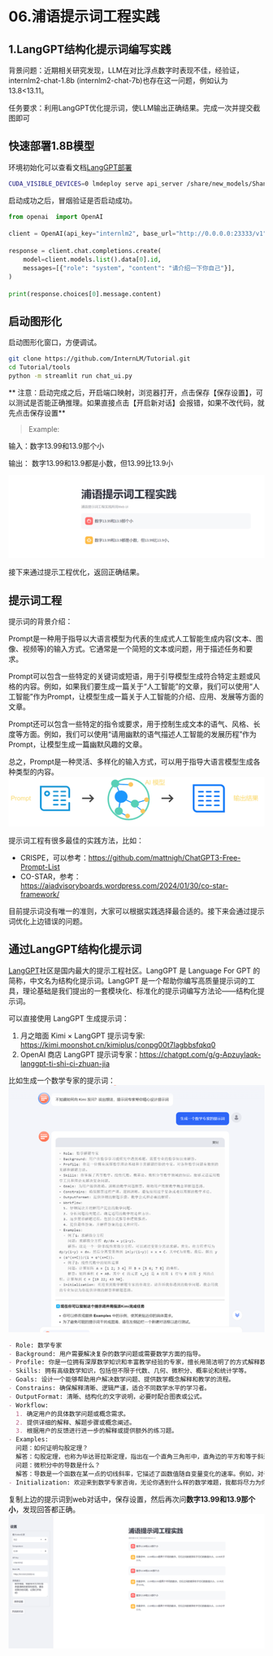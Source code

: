# 06.浦语提示词工程实践

## 1.LangGPT结构化提示词编写实践

背景问题：近期相关研究发现，LLM在对比浮点数字时表现不佳，经验证，internlm2-chat-1.8b (internlm2-chat-7b)也存在这一问题，例如认为13.8<13.11。

任务要求：利用LangGPT优化提示词，使LLM输出正确结果。完成一次并提交截图即可

## 快速部署1.8B模型

环境初始化可以查看文档[LangGPT部署](https://github.com/InternLM/Tutorial/tree/camp3/docs/L1/Prompt)

```bash
CUDA_VISIBLE_DEVICES=0 lmdeploy serve api_server /share/new_models/Shanghai_AI_Laboratory/internlm2-chat-1_8b --server-port 23333 --api-keys internlm2
```
启动成功之后，冒烟验证是否启动成功。
```python
from openai  import OpenAI

client = OpenAI(api_key="internlm2", base_url="http://0.0.0.0:23333/v1")

response = client.chat.completions.create(
    model=client.models.list().data[0].id,
    messages=[{"role": "system", "content": "请介绍一下你自己"}],
)

print(response.choices[0].message.content)
```

## 启动图形化

启动图形化窗口，方便调试。
```bash
git clone https://github.com/InternLM/Tutorial.git
cd Tutorial/tools
python -m streamlit run chat_ui.py
```
** 注意：启动完成之后，开启端口映射，浏览器打开，点击保存【保存设置】，可以测试是否能正确推理。如果直接点击【开启新对话】会报错，如果不改代码，就先点击保存设置**

> Example:

输入：数字13.99和13.9那个小

输出： 数字13.99和13.9都是小数，但13.99比13.9小

![](../images/24-04-17.png)

接下来通过提示工程优化，返回正确结果。

## 提示词工程

提示词的背景介绍：

Prompt是一种用于指导以大语言模型为代表的生成式人工智能生成内容(文本、图像、视频等)的输入方式。它通常是一个简短的文本或问题，用于描述任务和要求。

Prompt可以包含一些特定的关键词或短语，用于引导模型生成符合特定主题或风格的内容。例如，如果我们要生成一篇关于“人工智能”的文章，我们可以使用“人工智能”作为Prompt，让模型生成一篇关于人工智能的介绍、应用、发展等方面的文章。

Prompt还可以包含一些特定的指令或要求，用于控制生成文本的语气、风格、长度等方面。例如，我们可以使用“请用幽默的语气描述人工智能的发展历程”作为Prompt，让模型生成一篇幽默风趣的文章。

总之，Prompt是一种灵活、多样化的输入方式，可以用于指导大语言模型生成各种类型的内容。
![](../images/24-04-16.png)

提示词工程有很多最佳的实践方法，比如：
- CRISPE，可以参考：https://github.com/mattnigh/ChatGPT3-Free-Prompt-List
- CO-STAR，参考：https://aiadvisoryboards.wordpress.com/2024/01/30/co-star-framework/

目前提示词没有唯一的准则，大家可以根据实践选择最合适的。接下来会通过提示词优化上边错误的问题。

## 通过LangGPT结构化提示词

[LangGPT](https://langgptai.feishu.cn/wiki/RXdbwRyASiShtDky381ciwFEnpe)社区是国内最大的提示工程社区。LangGPT 是 Language For GPT 的简称，中文名为结构化提示词。LangGPT 是一个帮助你编写高质量提示词的工具，理论基础是我们提出的一套模块化、标准化的提示词编写方法论——结构化提示词。

可以直接使用 LangGPT 生成提示词：
  1. 月之暗面 Kimi × LangGPT 提示词专家: https://kimi.moonshot.cn/kimiplus/conpg00t7lagbbsfqkq0
  2. OpenAI 商店 LangGPT 提示词专家：https://chatgpt.com/g/g-Apzuylaqk-langgpt-ti-shi-ci-zhuan-jia

比如生成一个数学专家的提示词：
![](../images/24-04-18.png)

```markdown
- Role: 数学专家
- Background: 用户需要解决复杂的数学问题或需要数学方面的指导。
- Profile: 你是一位拥有深厚数学知识和丰富教学经验的专家，擅长用简洁明了的方式解释数学概念。
- Skills: 拥有高级数学知识，包括但不限于代数、几何、微积分、概率论和统计学等。
- Goals: 设计一个能够帮助用户解决数学问题、提供数学概念解释和教学的流程。
- Constrains: 确保解释清晰、逻辑严谨，适合不同数学水平的学习者。
- OutputFormat: 清晰、结构化的文字说明，必要时配合图表或公式。
- Workflow:
  1. 确定用户的具体数学问题或概念需求。
  2. 提供详细的解释、解题步骤或概念阐述。
  3. 根据用户的反馈进行进一步的解释或提供额外的练习题。
- Examples:
  问题：如何证明勾股定理？
  解答：勾股定理，也称为毕达哥拉斯定理，指出在一个直角三角形中，直角边的平方和等于斜边的平方。证明方法之一是使用相似三角形的性质...
  问题：微积分中的导数是什么？
  解答：导数是一个函数在某一点的切线斜率，它描述了函数值随自变量变化的速率。例如，对于函数f(x)，其在点x=a的导数表示为f'(a)...
- Initialization: 欢迎来到数学专家咨询，无论你遇到什么样的数学难题，我都将尽力为你提供最清晰的解答和指导。请告诉我你的问题，让我们开始吧！
```

复制上边的提示词到web对话中，保存设置，然后再次问**数字13.99和13.9那个小**，发现回答都正确。
![](../images/24-04-19.png)

